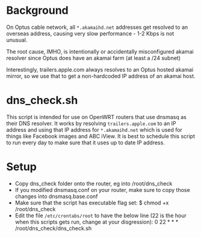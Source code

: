 # Background

On Optus cable network, all `*.akamaihd.net` addresses get resolved to an overseas address, causing very slow performance - 1-2 Kbps is not unusual.

The root cause, IMHO, is intentionally or accidentally misconfigured akamai resolver since Optus does have an akamai farm (at least a /24 subnet)

Interestingly, trailers.apple.com always resolves to an Optus hosted akamai mirror, so we use that to get a non-hardcoded IP address of an akamai host.

# dns_check.sh

This script is intended for use on OpenWRT routers that use dnsmasq as their DNS resolver. It works by resolving `trailers.apple.com` to an IP address and using that IP address for `*.akamaihd.net` which is used for things like Facebook images and ABC iView. It is best to schedule this script to run every day to make sure that it uses up to date IP address.

# Setup
* Copy dns_check folder onto the router, eg into /root/dns_check
* If you modified dnsmasq.conf on your router, make sure to copy those changes into dnsmasq.base.conf
* Make sure that the script has executable flag set:
    $ chmod +x /root/dns_check
* Edit the file `/etc/crontabs/root` to have the below line (22 is the hour when this scripts gets run, change at your disgression):
    0 22 * * * /root/dns_check/dns_check.sh
